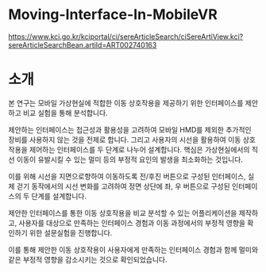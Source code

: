 # Moving-Interface-In-MobileVR
https://www.kci.go.kr/kciportal/ci/sereArticleSearch/ciSereArtiView.kci?sereArticleSearchBean.artiId=ART002740163

# 소개
본 연구는 모바일 가상현실에 적합한 이동 상호작용을 제공하기 위한 인터페이스를 제안하고 비교 실험을 통해 분석합니다.

제안하는 인터페이스는 접근성과 활용성을 고려하여 모바일 HMD를 제외한 추가적인 장비를 사용하지 않는 것을 전제로 합니다. 
그리고 사용자의 시선을 활용하여 이동 상호작용을 제어하는 인터페이스를 두 단계로 나누어 설계합니다. 
핵심은 가상현실에서의 직선 이동이 유발시킬 수 있는 멀미 등의 부정적 요인의 발생을 최소화하는 것입니다. 

이를 위해 시선을 지면으로향하여 이동하도록 전/후진 버튼으로 구성된 인터페이스, 실제 걷기 동작에서의 시선 변화를 고려하여 정면 상단에 좌, 우 버튼으로 구성된 인터페이스의 두 단계를 설계합니다. 

제안한 인터페이스를 통한 이동 상호작용을 비교 분석할 수 있는 어플리케이션을 제작하고, 사용자를 대상으로 만족하는 인터페이스 경험과 이동 과정에서의 부정적 영향을 확인하기 위한 설문실험을 진행합니다. 

이를 통해 제안한 이동 상호작용이 사용자에게 만족하는 인터페이스 경험과 함께 멀미와 같은 부정적 영향을 감소시키는 것으로 확인되었습니다.

